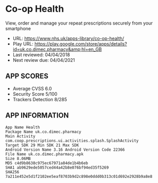 # Co-op Health

View, order and manage your repeat prescriptions securely from your smartphone

- URL: https://www.nhs.uk/apps-library/co-op-health/
- Play URL: https://play.google.com/store/apps/details?id=uk.co.dimec.pharmacy&amp;hl=en_GB
- Last reviewed: 04/04/2018
- Next review due: 04/04/2021

## APP SCORES

* Average CVSS 6.0
* Security Score 5/100
* Trackers Detection 8/285

## APP INFORMATION

```
App Name Health
Package Name uk.co.dimec.pharmacy
Main Activity com.coop.prescriptions.ui.activities.splash.SplashActivity
Target SDK 29 Min SDK 21 Max SDK
Android Version Name 3.16 Android Version Code 22366
File Name uk.co.dimec.pharmacy.apk
Size 8.06MB
MD5 c4d9b8638c975ec67971a84de1b4b6eb
SHA1 ab9629ede5057ced44a42b8e076bf94ed35f5269
SHA256 7a211e452e5d1f2102ee5eaf8703b9d2c898e0ddd0b313c01d692e2928b9a8e8
```